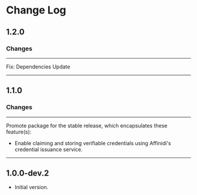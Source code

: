 # Change Log

## 1.2.0

### Changes

---

Fix: Dependencies Update

---

## 1.1.0

### Changes

---

Promote package for the stable release, which encapsulates these feature(s):
* Enable claiming and storing verifiable credentials using Affinidi's credential issuance service.

---

## 1.0.0-dev.2

- Initial version.
